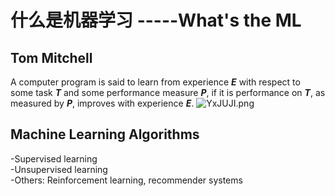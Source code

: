 # 什么是机器学习  -----What's the ML

## Tom Mitchell

A computer program is said to learn from experience ***E*** with respect to some task ***T*** and some performance measure ***P***, if it is performance on ***T***, as measured by ***P***, improves with experience ***E***.
![YxJUJI.png](https://s1.ax1x.com/2020/05/23/YxJUJI.png)  

## Machine Learning Algorithms

-Supervised learning  
-Unsupervised learning  
-Others: Reinforcement learning, recommender systems  
